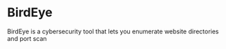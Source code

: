 # BirdEye
BirdEye is a cybersecurity tool that lets you enumerate website directories and port scan
